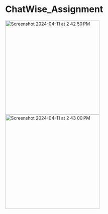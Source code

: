 # ChatWise_Assignment
 
<img width="300" alt="Screenshot 2024-04-11 at 2 42 50 PM" src="https://github.com/imkaran315/ChatWise_Assignment/assets/82265946/7d781b25-a374-4574-9119-9af70fd72ef5">
<img width="300" alt="Screenshot 2024-04-11 at 2 43 00 PM" src="https://github.com/imkaran315/ChatWise_Assignment/assets/82265946/946df889-4db7-41e7-93db-c97ecfd57169">
